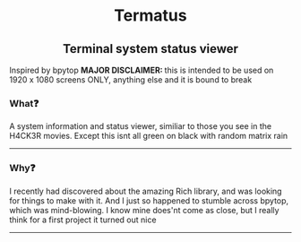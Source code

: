 <h1 align="center">Termatus</h1>
<h2 align="center">Terminal system status viewer</h2>
Inspired by bpytop
<b>MAJOR DISCLAIMER: </b>this is intended to be used on 1920 x 1080 screens ONLY, anything else and it is bound to break
<h3>What❓</h3>
A system information and status viewer, similiar to those you see in the H4CK3R movies. Except this isnt all green on black with random matrix rain
<hr>
<h3>Why❓</h3>
I recently had discovered about the amazing Rich library, and was looking for things to make with it. And I just so happened to stumble across bpytop, which was mind-blowing. I know mine does'nt come as close, but I really think for a first project it turned out nice
<hr>
